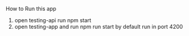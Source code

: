 How to Run this app

1. open testing-api run npm start
2. open testing-app and run npm run start by default run in port 4200
